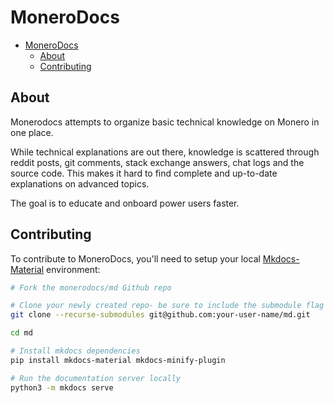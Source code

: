 # MoneroDocs

- [MoneroDocs](#monerodocs)
  - [About](#about)
  - [Contributing](#contributing)

## About

Monerodocs attempts to organize basic technical knowledge on Monero in one place.

While technical explanations are out there, knowledge is scattered through reddit posts, git comments, stack exchange answers, chat logs and the source code. This makes it hard to find complete and up-to-date explanations on advanced topics.

The goal is to educate and onboard power users faster.

## Contributing

To contribute to MoneroDocs, you'll need to setup your local [Mkdocs-Material](https://squidfunk.github.io/mkdocs-material/) environment:

```sh
# Fork the monerodocs/md Github repo

# Clone your newly created repo- be sure to include the submodule flag
git clone --recurse-submodules git@github.com:your-user-name/md.git

cd md

# Install mkdocs dependencies
pip install mkdocs-material mkdocs-minify-plugin

# Run the documentation server locally
python3 -m mkdocs serve
```
